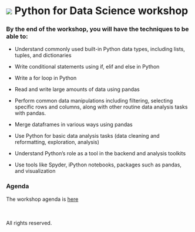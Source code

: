 # ![](https://ga-dash.s3.amazonaws.com/production/assets/logo-9f88ae6c9c3871690e33280fcf557f33.png) Python for Data Science workshop 

### By the end of the workshop, you will have the techniques to be able to:
- Understand commonly used built-in Python data types, including lists, tuples, and dictionaries
- Write conditional statements using if, elif and else in Python
- Write a for loop in Python
- Read and write large amounts of data using pandas

- Perform common data manipulations including filtering, selecting specific rows and columns, along with other routine data analysis tasks with pandas.
- Merge dataframes in various ways using pandas
- Use Python for basic data analysis tasks (data cleaning and reformatting, exploration, analysis)
- Understand Python’s role as a tool in the backend and analysis toolkits
- Use tools like Spyder, iPython notebooks, packages such as pandas, and visualization


### Agenda
The workshop agenda is [here](https://docs.google.com/spreadsheets/d/1Th5doTH8UfYfq3WfKO06kYFJ2DRzR_f2DmnEjE3oUQw/edit?usp=sharing)

<br>
<br>
All rights reserved.

